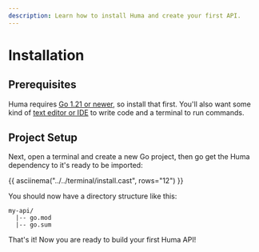 ```yaml
---
description: Learn how to install Huma and create your first API.
---
```


# Installation

## Prerequisites

Huma requires [Go 1.21 or newer](https://go.dev/dl/), so install that first. You'll also want some kind of [text editor or IDE](https://code.visualstudio.com/) to write code and a terminal to run commands.

## Project Setup

Next, open a terminal and create a new Go project, then go get the Huma dependency to it's ready to be imported:

{{ asciinema("../../terminal/install.cast", rows="12") }}

You should now have a directory structure like this:

```title="Directory Structure"
my-api/
  |-- go.mod
  |-- go.sum
```

That's it! Now you are ready to build your first Huma API!
